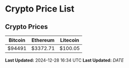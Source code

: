 # Crypto Price List

## Crypto Prices
| Bitcoin | Ethereum | Litecoin |
| ------- | -------- | -------- |
| $94491 | $3372.71 | $100.05 |
**Last Updated:** 2024-12-28 16:34 UTC
**Last Updated:** $DATE$
